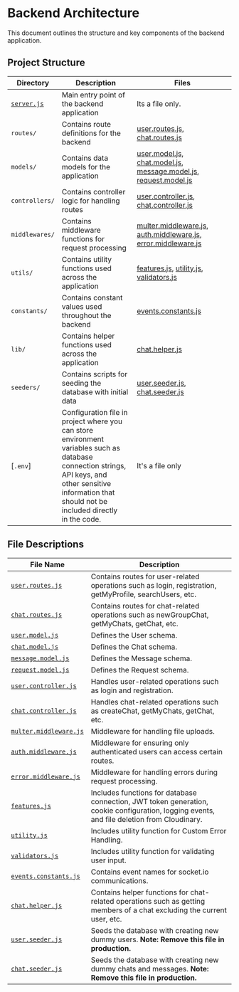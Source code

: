 # Backend Architecture

This document outlines the structure and key components of the backend application.

## Project Structure

| Directory                  | Description                                                                                                                                                                                                          | Files                                                                                                                              |
|----------------------------|----------------------------------------------------------------------------------------------------------------------------------------------------------------------------------------------------------------------|------------------------------------------------------------------------------------------------------------------------------------|
| [`server.js`](./server.js) | Main entry point of the backend application                                                                                                                                                                          | Its a file only.                                                                                                                   |
| `routes/`                  | Contains route definitions for the backend                                                                                                                                                                           | [user.routes.js](#user-routes), [chat.routes.js](#chat-routes)                                                                     |
| `models/`                  | Contains data models for the application                                                                                                                                                                             | [user.model.js](#user-model), [chat.model.js](#chat-model), [message.model.js](#message-model), [request.model.js](#request-model) |
| `controllers/`             | Contains controller logic for handling routes                                                                                                                                                                        | [user.controller.js](#user-controller), [chat.controller.js](#chat-controller)                                                     |
| `middlewares/`             | Contains middleware functions for request processing                                                                                                                                                                 | [multer.middleware.js](#multer-middleware), [auth.middleware.js](#auth-middleware), [error.middleware.js](#error-middleware)       |
| `utils/`                   | Contains utility functions used across the application                                                                                                                                                               | [features.js](#features-utility), [utility.js](#utility-utility), [validators.js](#validators-utility)                             |
| `constants/`               | Contains constant values used throughout the backend                                                                                                                                                                 | [events.constants.js](#events-constants-js)                                                                                        |
| `lib/`                     | Contains helper functions used across the application                                                                                                                                                                | [chat.helper.js](#chat-helper)                                                                                                     |
| `seeders/`                 | Contains scripts for seeding the database with initial data                                                                                                                                                          | [user.seeder.js](#user-seeder), [chat.seeder.js](#chat-seeder)                                                                     |
| [`.env`]                   | Configuration file in project where you can store environment<br/>variables such as database connection strings, API keys, and<br/>other sensitive information that should not be included directly<br/>in the code. | It's a file only                                                                                                                   |

## File Descriptions

| File Name                                                                                | Description                                                                                                                                |
|------------------------------------------------------------------------------------------|--------------------------------------------------------------------------------------------------------------------------------------------|
| <a id="user-routes">[`user.routes.js`](./routes/user.routes.js)</a>                        | Contains routes for user-related operations such as login, registration, getMyProfile, searchUsers, etc.                                   |
| <a id="chat-routes">[`chat.routes.js`](./routes/chat.routes.js)</a>                        | Contains routes for chat-related operations such as newGroupChat, getMyChats, getChat, etc.                                                |
| <a id="user-model">[`user.model.js`](./models/user.model.js)</a>                           | Defines the User schema.                                                                                                                   |
| <a id="chat-model">[`chat.model.js`](./models/chat.model.js)</a>                           | Defines the Chat schema.                                                                                                                   |
| <a id="message-model">[`message.model.js`](./models/message.model.js)</a>                  | Defines the Message schema.                                                                                                                |
| <a id="request-model">[`request.model.js`](./models/request.model.js)</a>                  | Defines the Request schema.                                                                                                                |
| <a id="user-controller">[`user.controller.js`](./controllers/user.controller.js)</a>       | Handles user-related operations such as login and registration.                                                                            |
| <a id="chat-controller">[`chat.controller.js`](./controllers/chat.controller.js)</a>       | Handles chat-related operations such as createChat, getMyChats, getChat, etc.                                                              |
| <a id="multer-middleware">[`multer.middleware.js`](./middlewares/multer.middleware.js)</a> | Middleware for handling file uploads.                                                                                                      |
| <a id="auth-middleware">[`auth.middleware.js`](./middlewares/auth.middleware.js)</a>       | Middleware for ensuring only authenticated users can access certain routes.                                                                |
| <a id="error-middleware">[`error.middleware.js`](./middlewares/error.middleware.js)</a>    | Middleware for handling errors during request processing.                                                                                  |
| <a id="features-utility">[`features.js`](./utils/features.js)</a>                          | Includes functions for database connection, JWT token generation, cookie configuration, logging events, and file deletion from Cloudinary. |
| <a id="utility-utility">[`utility.js`](./utils/utility.js)</a>                             | Includes utility function for Custom Error Handling.                                                                                       |
| <a id="validators-utility">[`validators.js`](./utils/validators.js)</a>                    | Includes utility function for validating user input.                                                                                       |
| <a id="events-constants-js">[`events.constants.js`](./constants/events.constant.js)</a>   | Contains event names for socket.io communications.                                                                                         |
| <a id="chat-helper">[`chat.helper.js`](./lib/chat.helper.js)</a>                           | Contains helper functions for chat-related operations such as getting members of a chat excluding the current user, etc.                   |
| <a id="user-seeder">[`user.seeder.js`](./seeders/user.seeder.js)</a>                       | Seeds the database with creating new dummy users. **Note: Remove this file in production.**                                                |
| <a id="chat-seeder">[`chat.seeder.js`](./seeders/chat.seeder.js)</a>                       | Seeds the database with creating new dummy chats and messages. **Note: Remove this file in production.**                                   |


